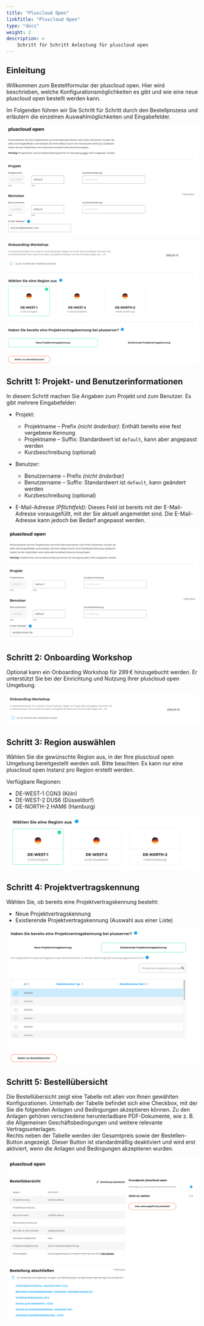 ```yaml
---
title: "Pluscloud Open"
linkTitle: "Pluscloud Open"
type: "docs"
weight: 2
description: >
    Schritt für Schritt Anleitung für pluscloud open
---
```


## Einleitung

Willkommen zum Bestellformular der pluscloud open. Hier wird beschrieben, welche Konfigurationsmöglichkeiten es gibt und wie eine neue pluscloud open bestellt werden kann.

Im Folgenden führen wir Sie Schritt für Schritt durch den Bestellprozess und erläutern die einzelnen Auswahlmöglichkeiten und Eingabefelder.

![PCO Überblick Nr.1](img/pco-overview1.png)

![PCO Überblick Nr.2](img/pco-overview2.png)

## Schritt 1: Projekt- und Benutzerinformationen

In diesem Schritt machen Sie Angaben zum Projekt und zum Benutzer. Es gibt mehrere Eingabefelder:

- Projekt:
  - Projektname – Prefix *(nicht änderbar)*: Enthält bereits eine fest vergebene Kennung
  - Projektname – Suffix: Standardwert ist `default`, kann aber angepasst werden
  - Kurzbeschreibung (optional)

- Benutzer:
  - Benutzername – Prefix *(nicht änderbar)*
  - Benutzername – Suffix: Standardwert ist `default`, kann geändert werden
  - Kurzbeschreibung (optional)

- E-Mail-Adresse *(Pflichtfeld)*:
  Dieses Feld ist bereits mit der E-Mail-Adresse vorausgefüllt, mit der Sie aktuell angemeldet sind. Die E-Mail-Adresse kann jedoch bei Bedarf angepasst werden.

![PCO Projekt und Benutzer Eingabe](img/pco-project.png)

## Schritt 2: Onboarding Workshop

Optional kann ein Onboarding Workshop für 299 € hinzugebucht werden.
Er unterstützt Sie bei der Einrichtung und Nutzung Ihrer pluscloud open Umgebung.

![PCO Onboarding](img/pco-onboarding.png)

## Schritt 3: Region auswählen

Wählen Sie die gewünschte Region aus, in der Ihre pluscloud open Umgebung bereitgestellt werden soll.
Bitte beachten: Es kann nur eine pluscloud open Instanz pro Region erstellt werden.

Verfügbare Regionen:

- DE-WEST-1 CGN3 (Köln)
- DE-WEST-2 DUS6 (Düsseldorf)
- DE-NORTH-2 HAM6 (Hamburg)

![PCO Region Auswahl](img/pco-region.png)

## Schritt 4: Projektvertragskennung

Wählen Sie, ob bereits eine Projektvertragskennung besteht:

- Neue Projektvertragskennung
- Existierende Projektvertragskennung (Auswahl aus einer Liste)

![PCO Projektvertragskennung](img/pco-existing-project.png)

## Schritt 5: Bestellübersicht

Die Bestellübersicht zeigt eine Tabelle mit allen von Ihnen gewählten Konfigurationen.
Unterhalb der Tabelle befindet sich eine Checkbox, mit der Sie die folgenden Anlagen und Bedingungen akzeptieren können.
Zu den Anlagen gehören verschiedene herunterladbare PDF-Dokumente, wie z. B. die Allgemeinen Geschäftsbedingungen und weitere relevante Vertragsunterlagen.\
Rechts neben der Tabelle werden der Gesamtpreis sowie der Bestellen-Button angezeigt.
Dieser Button ist standardmäßig deaktiviert und wird erst aktiviert, wenn die Anlagen und Bedingungen akzeptieren wurden.

![PCO Bestellübersicht](img/pco-order-overview.png)

